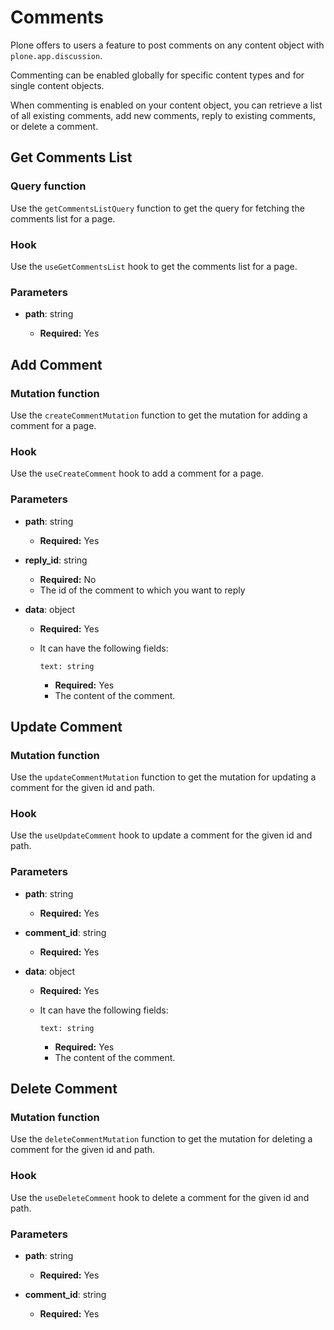 # Comments

Plone offers to users a feature to post comments on any content object with `plone.app.discussion`.

Commenting can be enabled globally for specific content types and for single content objects.

When commenting is enabled on your content object, you can retrieve a list of all existing comments, add new comments, reply to existing comments, or delete a comment.

## Get Comments List

### Query function

Use the `getCommentsListQuery` function to get the query for fetching the comments list for a page.

### Hook

Use the `useGetCommentsList` hook to get the comments list for a page.

### Parameters

- **path**: string

  - **Required:** Yes

## Add Comment

### Mutation function

Use the `createCommentMutation` function to get the mutation for adding a comment for a page.

### Hook

Use the `useCreateComment` hook to add a comment for a page.

### Parameters

- **path**: string

  - **Required:** Yes

- **reply_id**: string

  - **Required:** No
  - The id of the comment to which you want to reply

- **data**: object

  - **Required:** Yes
  - It can have the following fields:

    `text: string`

    - **Required:** Yes
    - The content of the comment.

## Update Comment

### Mutation function

Use the `updateCommentMutation` function to get the mutation for updating a comment for the given id and path.

### Hook

Use the `useUpdateComment` hook to update a comment for the given id and path.

### Parameters

- **path**: string

  - **Required:** Yes

- **comment_id**: string

  - **Required:** Yes

- **data**: object

  - **Required:** Yes
  - It can have the following fields:

    `text: string`

    - **Required:** Yes
    - The content of the comment.

## Delete Comment

### Mutation function

Use the `deleteCommentMutation` function to get the mutation for deleting a comment for the given id and path.

### Hook

Use the `useDeleteComment` hook to delete a comment for the given id and path.

### Parameters

- **path**: string

  - **Required:** Yes

- **comment_id**: string

  - **Required:** Yes
